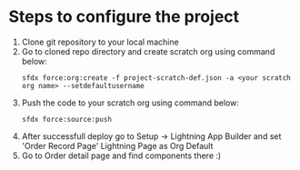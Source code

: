 # Steps to configure the project

1. Clone git repository to your local machine
2. Go to cloned repo directory and create scratch org using command below:
    ```
    sfdx force:org:create -f project-scratch-def.json -a <your scratch org name> --setdefaultusername
    ```
3. Push the code to your scratch org using command below:
    ```
    sfdx force:source:push
    ```
4. After successfull deploy go to Setup -> Lightning App Builder and set 'Order Record Page' Lightning Page as Org Default
5. Go to Order detail page and find components there :)
